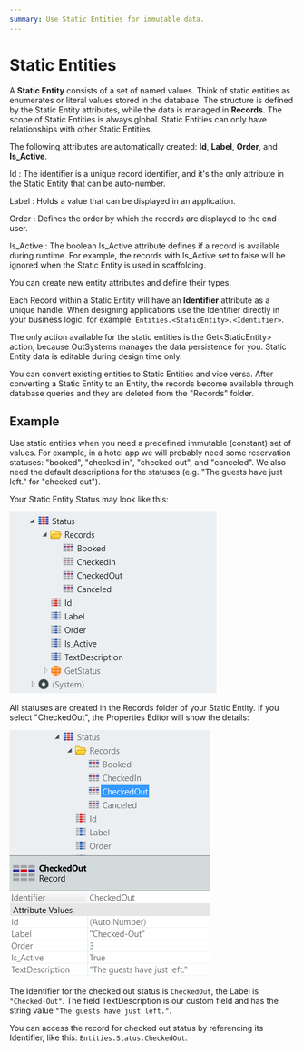 ```yaml
---
summary: Use Static Entities for immutable data.
---
```


# Static Entities

A **Static Entity** consists of a set of named values. Think of static entities as enumerates or literal values stored in the database. The structure is defined by the Static Entity attributes, while the data is managed in **Records**. The scope of Static Entities is always global. Static Entities can only have relationships with other Static Entities.

The following attributes are automatically created: **Id**, **Label**, **Order**, and **Is_Active**. 

Id
:   The identifier is a unique record identifier, and it's the only attribute in the Static Entity that can be auto-number.

Label
:   Holds a value that can be displayed in an application.

Order
:   Defines the order by which the records are displayed to the end-user.

Is_Active
:   The boolean Is_Active attribute defines if a record is available during runtime. For example, the records with Is_Active set to false will be ignored when the Static Entity is used in scaffolding.

You can create new entity attributes and define their types.

Each Record within a Static Entity will have an **Identifier** attribute as a unique handle. When designing applications use the Identifier directly in your business logic, for example: `Entities.<StaticEntity>.<Identifier>`.

The only action available for the static entities is the Get&lt;StaticEntity&gt; action, because OutSystems manages the data persistence for you. Static Entity data is editable during design time only.

You can convert existing entities to Static Entities and vice versa. After converting a Static Entity to an Entity, the records become available through database queries and they are deleted from the "Records" folder.

## Example

Use static entities when you need a predefined immutable (constant) set of values. For example, in a hotel app we will probably need some reservation statuses: "booked", "checked in", "checked out", and "canceled". We also need the default descriptions for the statuses (e.g. "The guests have just left." for "checked out").

Your Static Entity Status may look like this:

![Static Entity example](images/static-entity-example.png)

All statuses are created in the Records folder of your Static Entity. If you select "CheckedOut", the Properties Editor will show the details:

![Static Entity - a Record example](images/static-entity-record-example.png)

The Identifier for the checked out status is `CheckedOut`, the Label is `"Checked-Out"`. The field TextDescription is our custom field and has the string value `"The guests have just left."`.

You can access the record for checked out status by referencing its Identifier, like this: `Entities.Status.CheckedOut`.
